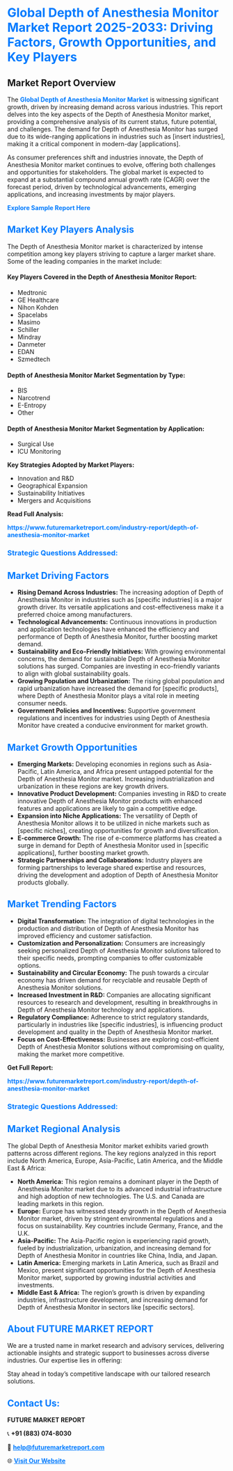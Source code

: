 <h1 style="color: #007BFF;">Global Depth of Anesthesia Monitor Market Report 2025-2033: Driving Factors, Growth Opportunities, and Key Players</h1>

<section id="overview">
<h2>Market Report Overview</h2>
<p>The <a href="https://www.futuremarketreport.com/industry-report/depth-of-anesthesia-monitor-market" style="color: #007BFF; text-decoration: none;"><strong>Global Depth of Anesthesia Monitor Market</strong></a> is witnessing significant growth, driven by increasing demand across various industries. This report delves into the key aspects of the Depth of Anesthesia Monitor market, providing a comprehensive analysis of its current status, future potential, and challenges. The demand for Depth of Anesthesia Monitor has surged due to its wide-ranging applications in industries such as [insert industries], making it a critical component in modern-day [applications].</p>
<p>As consumer preferences shift and industries innovate, the Depth of Anesthesia Monitor market continues to evolve, offering both challenges and opportunities for stakeholders. The global market is expected to expand at a substantial compound annual growth rate (CAGR) over the forecast period, driven by technological advancements, emerging applications, and increasing investments by major players.</p>
</section>

<section id="overview">
<p><a href="https://www.futuremarketreport.com/request-sample/reportId=80511" style="color: #007BFF; text-decoration: none;"><strong>Explore Sample Report Here</strong></a></p>
</section>

<section id="key-players">
<h2 style="color: #007BFF;">Market Key Players Analysis</h2>
<p>The Depth of Anesthesia Monitor market is characterized by intense competition among key players striving to capture a larger market share. Some of the leading companies in the market include:</p>
<h4>Key Players Covered in the Depth of Anesthesia Monitor Report:</h4>
<ul><li>Medtronic</li><li>GE Healthcare</li><li>Nihon Kohden</li><li>Spacelabs</li><li>Masimo</li><li>Schiller</li><li>Mindray</li><li>Danmeter</li><li>EDAN</li><li>Szmedtech</li></ul>
<h4>Depth of Anesthesia Monitor Market Segmentation by Type:</h4>
<ul><li>BIS</li><li>Narcotrend</li><li>E-Entropy</li><li>Other</li></ul>

<h4>Depth of Anesthesia Monitor Market Segmentation by Application:</h4>
<ul><li>Surgical Use</li><li>ICU Monitoring</li></ul>
<p><strong>Key Strategies Adopted by Market Players:</strong></p>
<ul>
<li>Innovation and R&D</li>
<li>Geographical Expansion</li>
<li>Sustainability Initiatives</li>
<li>Mergers and Acquisitions</li>
</ul>
</section>

<section>
<p><strong>Read Full Analysis: </strong></p><a href="https://www.futuremarketreport.com/industry-report/depth-of-anesthesia-monitor-market" style="color: #007BFF; text-decoration: none;"><strong>https://www.futuremarketreport.com/industry-report/depth-of-anesthesia-monitor-market</strong></a>
<h3 style="color: #007BFF;">Strategic Questions Addressed:</h3>
</section>

<section id="driving-factors">
<h2 style="color: #007BFF;">Market Driving Factors</h2>
<ul>
<li><strong>Rising Demand Across Industries:</strong> The increasing adoption of Depth of Anesthesia Monitor in industries such as [specific industries] is a major growth driver. Its versatile applications and cost-effectiveness make it a preferred choice among manufacturers.</li>
<li><strong>Technological Advancements:</strong> Continuous innovations in production and application technologies have enhanced the efficiency and performance of Depth of Anesthesia Monitor, further boosting market demand.</li>
<li><strong>Sustainability and Eco-Friendly Initiatives:</strong> With growing environmental concerns, the demand for sustainable Depth of Anesthesia Monitor solutions has surged. Companies are investing in eco-friendly variants to align with global sustainability goals.</li>
<li><strong>Growing Population and Urbanization:</strong> The rising global population and rapid urbanization have increased the demand for [specific products], where Depth of Anesthesia Monitor plays a vital role in meeting consumer needs.</li>
<li><strong>Government Policies and Incentives:</strong> Supportive government regulations and incentives for industries using Depth of Anesthesia Monitor have created a conducive environment for market growth.</li>
</ul>
</section>

<section id="growth-opportunities">
<h2 style="color: #007BFF;">Market Growth Opportunities</h2>
<ul>
<li><strong>Emerging Markets:</strong> Developing economies in regions such as Asia-Pacific, Latin America, and Africa present untapped potential for the Depth of Anesthesia Monitor market. Increasing industrialization and urbanization in these regions are key growth drivers.</li>
<li><strong>Innovative Product Development:</strong> Companies investing in R&D to create innovative Depth of Anesthesia Monitor products with enhanced features and applications are likely to gain a competitive edge.</li>
<li><strong>Expansion into Niche Applications:</strong> The versatility of Depth of Anesthesia Monitor allows it to be utilized in niche markets such as [specific niches], creating opportunities for growth and diversification.</li>
<li><strong>E-commerce Growth:</strong> The rise of e-commerce platforms has created a surge in demand for Depth of Anesthesia Monitor used in [specific applications], further boosting market growth.</li>
<li><strong>Strategic Partnerships and Collaborations:</strong> Industry players are forming partnerships to leverage shared expertise and resources, driving the development and adoption of Depth of Anesthesia Monitor products globally.</li>
</ul>
</section>

<section id="trending-factors">
<h2 style="color: #007BFF;">Market Trending Factors</h2>
<ul>
<li><strong>Digital Transformation:</strong> The integration of digital technologies in the production and distribution of Depth of Anesthesia Monitor has improved efficiency and customer satisfaction.</li>
<li><strong>Customization and Personalization:</strong> Consumers are increasingly seeking personalized Depth of Anesthesia Monitor solutions tailored to their specific needs, prompting companies to offer customizable options.</li>
<li><strong>Sustainability and Circular Economy:</strong> The push towards a circular economy has driven demand for recyclable and reusable Depth of Anesthesia Monitor solutions.</li>
<li><strong>Increased Investment in R&D:</strong> Companies are allocating significant resources to research and development, resulting in breakthroughs in Depth of Anesthesia Monitor technology and applications.</li>
<li><strong>Regulatory Compliance:</strong> Adherence to strict regulatory standards, particularly in industries like [specific industries], is influencing product development and quality in the Depth of Anesthesia Monitor market.</li>
<li><strong>Focus on Cost-Effectiveness:</strong> Businesses are exploring cost-efficient Depth of Anesthesia Monitor solutions without compromising on quality, making the market more competitive.</li>
</ul>
</section>

<section>
<p><strong>Get Full Report: </strong></p><a href="https://www.futuremarketreport.com/industry-report/depth-of-anesthesia-monitor-market" style="color: #007BFF; text-decoration: none;"><strong>https://www.futuremarketreport.com/industry-report/depth-of-anesthesia-monitor-market</strong></a>
<h3 style="color: #007BFF;">Strategic Questions Addressed:</h3>
</section>


<section id="regional-analysis">
<h2 style="color: #007BFF;">Market Regional Analysis</h2>
<p>The global Depth of Anesthesia Monitor market exhibits varied growth patterns across different regions. The key regions analyzed in this report include North America, Europe, Asia-Pacific, Latin America, and the Middle East & Africa:</p>
<ul>
<li><strong>North America:</strong> This region remains a dominant player in the Depth of Anesthesia Monitor market due to its advanced industrial infrastructure and high adoption of new technologies. The U.S. and Canada are leading markets in this region.</li>
<li><strong>Europe:</strong> Europe has witnessed steady growth in the Depth of Anesthesia Monitor market, driven by stringent environmental regulations and a focus on sustainability. Key countries include Germany, France, and the U.K.</li>
<li><strong>Asia-Pacific:</strong> The Asia-Pacific region is experiencing rapid growth, fueled by industrialization, urbanization, and increasing demand for Depth of Anesthesia Monitor in countries like China, India, and Japan.</li>
<li><strong>Latin America:</strong> Emerging markets in Latin America, such as Brazil and Mexico, present significant opportunities for the Depth of Anesthesia Monitor market, supported by growing industrial activities and investments.</li>
<li><strong>Middle East & Africa:</strong> The region’s growth is driven by expanding industries, infrastructure development, and increasing demand for Depth of Anesthesia Monitor in sectors like [specific sectors].</li>
</ul>
</section>

<footer>
<h2 style="color: #007BFF;">About FUTURE MARKET REPORT</h2>
<p>We are a trusted name in market research and advisory services, delivering actionable insights and strategic support to businesses across diverse industries. Our expertise lies in offering:</p>

<p>Stay ahead in today’s competitive landscape with our tailored research solutions.</p>

<h2 style="color: #007BFF;">Contact Us:</h2>
<p><strong>FUTURE MARKET REPORT</strong></p>
<p>📞 <strong>+91 (883) 074-8030</strong></p>
<p>📧 <strong><a href="mailto:help@futuremarketreport.com" style="color: #007BFF;">help@futuremarketreport.com</a></strong></p>
<p>🌐 <strong><a href="https://www.futuremarketreport.com/" style="color: #007BFF;">Visit Our Website</a></strong></p>
</footer>
